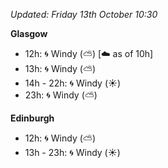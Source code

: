 *Updated: Friday 13th October 10:30*

**Glasgow**

* 12h: :cyclone: Windy (:partly_sunny:) [:cloud: as of 10h]
* 13h: :cyclone: Windy (:partly_sunny:)
* 14h - 22h: :cyclone: Windy (:sunny:)
* 23h: :cyclone: Windy (:partly_sunny:)

**Edinburgh**

* 12h: :cyclone: Windy (:partly_sunny:)
* 13h - 23h: :cyclone: Windy (:sunny:)
